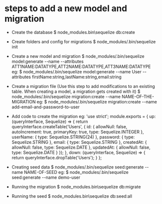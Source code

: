 # steps to add a new model and migration

* Create the database
$ node_modules\.bin\sequelize db:create

* Create folders and config for migrations
$ node_modules/.bin/sequelize init

* Create a new model and migration
$ node_modules/.bin/sequelize model:generate --name <MODELNAME> --attributes ATT1NAME:DATATYPE,ATT2NAME:DATATYPE,ATT3NAME:DATATYPE
eg: $ node_modules/.bin/sequelize model:generate --name User --attributes firstName:string,lastName:string,email:string

* Create a migration file
(Use this step to add modifications to an existing table. When creating a model, a migration gets created with it)
$ node_modules/.bin/sequelize migration:create --name NAME-OF-THE-MIGRATION
eg: $ node_modules/.bin/sequelize migration:create --name add-email-and-password-to-user

* Add code to create the migration
eg: 
'use strict';
module.exports = {
  up: (queryInterface, Sequelize) => {
    return queryInterface.createTable('Users', {
      id: {
        allowNull: false,
        autoIncrement: true,
        primaryKey: true,
        type: Sequelize.INTEGER
      },
      userName: {
        type: Sequelize.STRING(24)
      },
      password: {
        type: Sequelize.STRING
      },
      email: {
        type: Sequelize.STRING
      },
      createdAt: {
        allowNull: false,
        type: Sequelize.DATE
      },
      updatedAt: {
        allowNull: false,
        type: Sequelize.DATE
      }
    });
  },
  down: (queryInterface, Sequelize) => {
    return queryInterface.dropTable('Users');
  }
};

* Creating seed data
$ node_modules/.bin/sequelize seed:generate --name NAME-OF-SEED
eg: $ node_modules/.bin/sequelize seed:generate --name demo-user

* Running the migration
$ node_modules\.bin\sequelize db:migrate

* Running the seed
$ node_modules\.bin\sequelize db:seed:all
